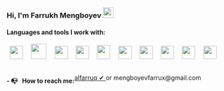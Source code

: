 ### Hi, I'm Farrukh Mengboyev <img src="https://media.giphy.com/media/hvRJCLFzcasrR4ia7z/giphy.gif"  width="24px" >  

<h4> Languages and tools I work with: </h4>
<div style="width:"100%" >  
 <code> <img  src="https://cdn-icons-png.flaticon.com/512/1216/1216733.png"   width="30px" > </code>
 <code> <img  src="https://cdn.freebiesupply.com/logos/large/2x/css3-logo-png-transparent.png"   width="35px" > </code>
 <code> <img  src="https://icons-for-free.com/iconfiles/png/512/part+1+github-1320568339880199515.png"   width="30px" > </code>  
 <code> <img  src="https://upload.wikimedia.org/wikipedia/commons/6/6a/JavaScript-logo.png"   width="30px" > </code>  
 <code> <img  src="https://www.nicepng.com/png/full/222-2224705_react-js-logo.png"   width="30px"  height="32px" > </code>  
 <code> <img  src="https://techblog.istyle.co.jp/wp-content/uploads/2021/12/typescript.png"   width="30px" > </code> 
 <code> <img  src="https://upload.wikimedia.org/wikipedia/commons/4/49/Redux.png"   width="30px" > </code> 
 <code> <img  src="https://seeklogo.com/images/A/ant-design-logo-EAB6B3D5D9-seeklogo.com.png"   width="30px" > </code> 
 <code> <img  src="https://logodownload.org/wp-content/uploads/2017/05/google-chrome-logo.png"   width="30px" > </code> 
 <code> <img  src="https://w7.pngwing.com/pngs/87/586/png-transparent-next-js-hd-logo.png"   width="30px" > </code>
</div>

<br/>
<div style="display: flex;width: 100%; "  >
   <h4> - 📭 &nbsp; How to reach me: </h4>
   <p> <a  target="_blank" href="https://t.me/alfarruq/" > alfarruq ✔ </a> or   mengboyevfarrux@gmail.com </p>
</div>






